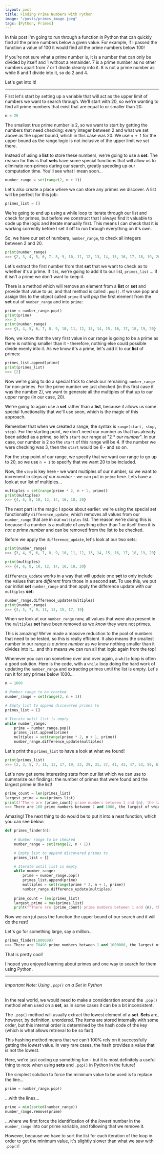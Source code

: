 ```yaml
---
layout: post
title: Finding Prime Numbers with Python
image: "/posts/primes_image.jpeg"
tags: [Python, Primes]
---
```


In this post I'm going to run through a function in Python that can quickly find all the prime numbers below a given value. For example, if I passed the function a value of 100 it would find all the prime numbers below 100!

If you're not sure what a prime number is, it is a number that can only be divided by itself and 1 without a remainder. 7 is a prime number as no other numbers apart from 7 or 1 divide cleanly into it. 8 is not a prime number as while 8 and 1 divide into it, so do 2 and 4.

Let's get into it!

---

First let's start by setting up a variable that will act as the upper limit of numbers we want to search through. We'll start with 20, so we're wanting to find all prime numbers that exist that are equal to or smaller than 20:

```python
n = 20
```

The smallest true prime number is 2, so we want to start by getting the numbers that need checking: every integer between 2 and what we set above as the upper bound, which in this case was 20. We use `n + 1` for the upper bound as the range logic is not inclusive of the upper limit we set there.

Instead of using a **list** to store these numbers, we're going to use a **set**. The reason for this is that **sets** have some special functions that will allow us to eliminate non-primes during our search, greatly speeding up our computation time. You'll see what I mean soon...

```python
number_range = set(range(2, n + 1))
```

Let's also create a place where we can store any primes we discover.  A list will be perfect for this job:

```python
primes_list = []
```

We're going to end up using a while loop to iterate through our list and check for primes, but before we construct that I always find it valuable to code up the logic and iterate manually first. This means I can check that it is working correctly before I set it off to run through everything on it's own.

So, we have our set of numbers, `number_range`, to check all integers between 2 and 20.

```python
print(number_range)
>>> {2, 3, 4, 5, 6, 7, 8, 9, 10, 11, 12, 13, 14, 15, 16, 17, 18, 19, 20}
```

Let's extract the first number from that **set** that we want to check as to whether it's a prime. If it is, we're going to add it to our list, `primes_list` ... if it isn't a prime we don't want to keep it.

There is a method which will remove an element from a **list** or **set** and provide that value to us, and that method is called `.pop()`. If we use pop and assign this to the object called `prime` it will *pop* the first element from the **set** out of `number_range` and into `prime`:

```python
prime = number_range.pop()
print(prime)
>>> 2
print(number_range)
>>> {3, 4, 5, 6, 7, 8, 9, 10, 11, 12, 13, 14, 15, 16, 17, 18, 19, 20}
```

Now, we know that the very first value in our range is going to be a prime as there is nothing smaller than it - therefore, nothing else could possible divide evenly into it. As we know it's a prime, let's add it to our **list** of primes:

```python
primes_list.append(prime)
print(primes_list)
>>> [2]
```

Now we're going to do a special trick to check our remaining `number_range` for non-primes. For the prime number we just checked (in this first case it was the number 2), we want to generate all the multiples of that up to our upper range (in our case, 20).

We're going to again use a **set** rather than a **list**, because it allows us some special functionality that we'll use soon, which is the magic of this approach.

Remember that when we created a range, the syntax is `range(start, stop, step)`. For the starting point, we don't need our number as that has already been added as a prime, so let's `start` our range at "2 * *our number*". In our case, our number is 2 so the `start` of this range will be 4. If the number we were checking was 3, then the `start` would be 6 - and so on.

For the `stop` point of our range, we specify that we want our range to go up to 20, so we use `n + 1` to specify that we want 20 to be included.

Now, the `step` is key here - we want multiples of our number, so we want to increment in steps *of our number* - we can put in `prime` here. Lets have a look at our list of multiples...

```python
multiples = set(range(prime * 2, n + 1, prime))
print(multiples)
>>> {4, 6, 8, 10, 12, 14, 16, 18, 20}
```

The next part is the magic I spoke about earlier: we're using the special set functionality `difference_update`, which removes all values from our `number_range` that are in our `multiples` list. The reason we're doing this is because if a number is a multiple of anything other than 1 or itself then it is *not a prime number* and can be removed from the list to be checked.

Before we apply the `difference_update`, let's look at our two sets:

```python
print(number_range)
>>> {3, 4, 5, 6, 7, 8, 9, 10, 11, 12, 13, 14, 15, 16, 17, 18, 19, 20}

print(multiples)
>>> {4, 6, 8, 10, 12, 14, 16, 18, 20}
```

`difference_update` works in a way that will update one **set** to only include the values that are *different* from those in a second **set**. To use this, we put our initial **set** `number_range` and then apply the difference update with our `multiples` **set**:

```python
number_range.difference_update(multiples)
print(number_range)
>>> {3, 5, 7, 9, 11, 13, 15, 17, 19}
```

When we look at our `number_range` now, all values that were also present in the `multiples` **set** have been removed as we *know* they were not primes.

This is amazing! We've made a massive reduction to the pool of numbers that need to be tested, so this is really efficient. It also means the smallest number in our range *is a prime number* as we know nothing smaller than it divides into it... and this means we can run all that logic again from the top!

Whenever you can run sometime over and over again, a `while` loop is often a good solution. Here is the code, with a `while` loop doing the hard work of updating the `number_range` and extracting primes until the list is empty. Let's run it for any primes below 1000...

```python
n = 1000

# Number range to be checked
number_range = set(range(2, n + 1))

# Empty list to append discovered primes to
primes_list = []

# Iterate until list is empty
while number_range:
    prime = number_range.pop()
    primes_list.append(prime)
    multiples = set(range(prime * 2, n + 1, prime))
    number_range.difference_update(multiples)
```

Let's print the `primes_list` to have a look at what we found!

```python
print(primes_list)
>>> [2, 3, 5, 7, 11, 13, 17, 19, 23, 29, 31, 37, 41, 43, 47, 53, 59, 61, 67, 71, 73, 79, 83, 89, 97, 101, 103, 107, 109, 113, 127, 131, 137, 139, 149, 151, 157, 163, 167, 173, 179, 181, 191, 193, 197, 199, 211, 223, 227, 229, 233, 239, 241, 251, 257, 263, 269, 271, 277, 281, 283, 293, 307, 311, 313, 317, 331, 337, 347, 349, 353, 359, 367, 373, 379, 383, 389, 397, 401, 409, 419, 421, 431, 433, 439, 443, 449, 457, 461, 463, 467, 479, 487, 491, 499, 503, 509, 521, 523, 541, 547, 557, 563, 569, 571, 577, 587, 593, 599, 601, 607, 613, 617, 619, 631, 641, 643, 647, 653, 659, 661, 673, 677, 683, 691, 701, 709, 719, 727, 733, 739, 743, 751, 757, 761, 769, 773, 787, 797, 809, 811, 821, 823, 827, 829, 839, 853, 857, 859, 863, 877, 881, 883, 887, 907, 911, 919, 929, 937, 941, 947, 953, 967, 971, 977, 983, 991, 997]
```

Let's now get some interesting stats from our list which we can use to summarize our findings: the number of primes that were found and the largest prime in the list!

```python
prime_count = len(primes_list)
largest_prime = max(primes_list)
print(f"There are {prime_count} prime numbers between 1 and {n}, the largest of which is {largest_prime}")
>>> There are 168 prime numbers between 1 and 1000, the largest of which is 997
```

Amazing! The next thing to do would be to put it into a neat function, which you can see below:

```python
def primes_finder(n):
    
    # Number range to be checked
    number_range = set(range(2, n + 1))

    # Empty list to append discovered primes to
    primes_list = []

    # Iterate until list is empty
    while number_range:
        prime = number_range.pop()
        primes_list.append(prime)
        multiples = set(range(prime * 2, n + 1, prime))
        number_range.difference_update(multiples)
        
    prime_count = len(primes_list)
    largest_prime = max(primes_list)
    print(f"There are {prime_count} prime numbers between 1 and {n}, the largest of which is {largest_prime}")
```

Now we can jut pass the function the upper bound of our search and it will do the rest!

Let's go for something large, say a million...

```python
primes_finder(1000000)
>>> There are 78498 prime numbers between 1 and 1000000, the largest of which is 999983
```

That is pretty cool!

I hoped you enjoyed learning about primes and one way to search for them using Python.

---

###### Important Note: Using `.pop()` on a Set in Python

In the real world, we would need to make a consideration around the `.pop()` method when used on a **set**, as in some cases it can be a bit inconsistent.

The `.pop()` method will usually extract the lowest element of a **set**. **Sets** are, however, by definition, unordered. The items are stored internally with some order, but this internal order is determined by the hash code of the key (which is what allows retrieval to be so fast). 

This hashing method means that we can't 100% rely on it successfully getting the *lowest* value. In very rare cases, the hash provides a value that is not the lowest.

Here, we're just coding up something fun - but it is most definitely a useful thing to note when using **sets** and `.pop()` in Python in the future!

The simplest solution to force the minimum value to be used is to replace the line...

```python
prime = number_range.pop()
```

...with the lines...

```python
prime = min(sorted(number_range))
number_range.remove(prime)
```

...where we first force the identification of the *lowest* number in the `number_range` into our prime variable, and following that we remove it.

However, because we have to sort the list for each iteration of the loop in order to get the minimum value, it's slightly slower than what we saw with `.pop()`!
